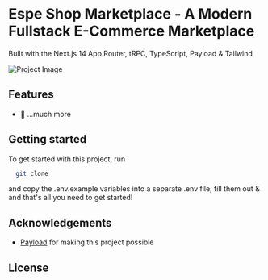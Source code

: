 # Espe Shop Marketplace - A Modern Fullstack E-Commerce Marketplace 

Built with the Next.js 14 App Router, tRPC, TypeScript, Payload & Tailwind

![Project Image](https://github.com/ciloachamin/marketplace/public/thumbnail.jpg)

## Features

- 🎁 ...much more

## Getting started

To get started with this project, run

```bash
  git clone 
```

and copy the .env.example variables into a separate .env file, fill them out & and that's all you need to get started!


## Acknowledgements

- [Payload](https://link.joshtriedcoding.com/payload) for making this project possible

## License


